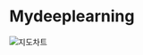 # Mydeeplearning

![지도차트](https://user-images.githubusercontent.com/109491199/195037623-91229158-aab2-4a42-966a-d689966fa456.PNG)
